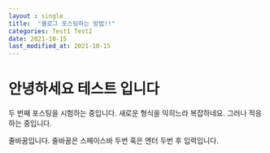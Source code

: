 ```yaml
---
layout : single
title:  "블로그 포스팅하는 방법!!"
categories: Test1 Test2
date: 2021-10-15
last_modified_at: 2021-10-15
---
```


# 안녕하세요 테스트 입니다
두 번째 포스팅을 시험하는 중입니다. 새로운 형식을 익히느라 복잡하네요. 그러나 적응하는 중입니다.

줄바꿈입니다. 줄바꿈은 스페이스바 두번 혹은 엔터 두번 후 입력입니다.
 
